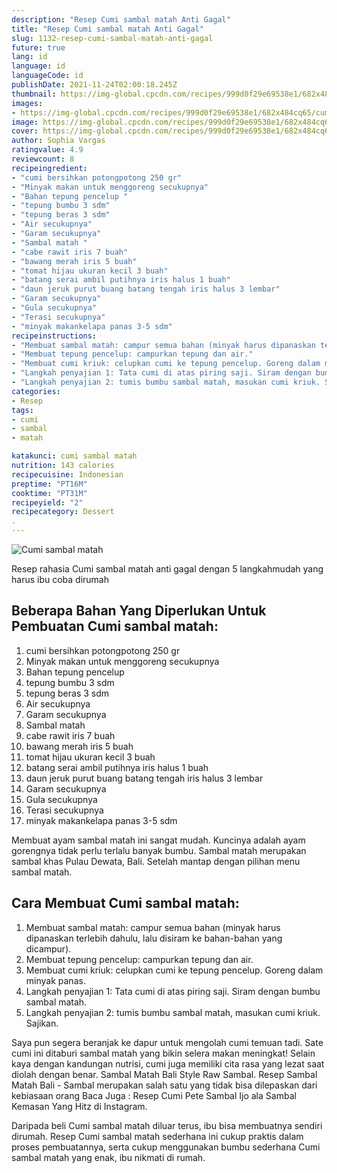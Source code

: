 ```yaml
---
description: "Resep Cumi sambal matah Anti Gagal"
title: "Resep Cumi sambal matah Anti Gagal"
slug: 1132-resep-cumi-sambal-matah-anti-gagal
future: true
lang: id
language: id
languageCode: id
publishDate: 2021-11-24T02:00:18.245Z 
thumbnail: https://img-global.cpcdn.com/recipes/999d0f29e69538e1/682x484cq65/cumi-sambal-matah-foto-resep-utama.png
images:
- https://img-global.cpcdn.com/recipes/999d0f29e69538e1/682x484cq65/cumi-sambal-matah-foto-resep-utama.png
image: https://img-global.cpcdn.com/recipes/999d0f29e69538e1/682x484cq65/cumi-sambal-matah-foto-resep-utama.png
cover: https://img-global.cpcdn.com/recipes/999d0f29e69538e1/682x484cq65/cumi-sambal-matah-foto-resep-utama.png
author: Sophia Vargas
ratingvalue: 4.9
reviewcount: 8
recipeingredient:
- "cumi bersihkan potongpotong 250 gr"
- "Minyak makan untuk menggoreng secukupnya"
- "Bahan tepung pencelup "
- "tepung bumbu 3 sdm"
- "tepung beras 3 sdm"
- "Air secukupnya"
- "Garam secukupnya"
- "Sambal matah "
- "cabe rawit iris 7 buah"
- "bawang merah iris 5 buah"
- "tomat hijau ukuran kecil 3 buah"
- "batang serai ambil putihnya iris halus 1 buah"
- "daun jeruk purut buang batang tengah iris halus 3 lembar"
- "Garam secukupnya"
- "Gula secukupnya"
- "Terasi secukupnya"
- "minyak makankelapa panas 3-5 sdm"
recipeinstructions:
- "Membuat sambal matah: campur semua bahan (minyak harus dipanaskan terlebih dahulu, lalu disiram ke bahan-bahan yang dicampur)."
- "Membuat tepung pencelup: campurkan tepung dan air."
- "Membuat cumi kriuk: celupkan cumi ke tepung pencelup. Goreng dalam minyak panas."
- "Langkah penyajian 1: Tata cumi di atas piring saji. Siram dengan bumbu sambal matah."
- "Langkah penyajian 2: tumis bumbu sambal matah, masukan cumi kriuk. Sajikan."
categories:
- Resep
tags:
- cumi
- sambal
- matah

katakunci: cumi sambal matah 
nutrition: 143 calories
recipecuisine: Indonesian
preptime: "PT16M"
cooktime: "PT31M"
recipeyield: "2"
recipecategory: Dessert
. 
---
```



![Cumi sambal matah](https://img-global.cpcdn.com/recipes/999d0f29e69538e1/682x484cq65/cumi-sambal-matah-foto-resep-utama.png)

Resep rahasia Cumi sambal matah  anti gagal dengan 5 langkahmudah yang harus ibu coba dirumah

<!--inarticleads1-->

## Beberapa Bahan Yang Diperlukan Untuk Pembuatan Cumi sambal matah:

1. cumi bersihkan potongpotong 250 gr
1. Minyak makan untuk menggoreng secukupnya
1. Bahan tepung pencelup 
1. tepung bumbu 3 sdm
1. tepung beras 3 sdm
1. Air secukupnya
1. Garam secukupnya
1. Sambal matah 
1. cabe rawit iris 7 buah
1. bawang merah iris 5 buah
1. tomat hijau ukuran kecil 3 buah
1. batang serai ambil putihnya iris halus 1 buah
1. daun jeruk purut buang batang tengah iris halus 3 lembar
1. Garam secukupnya
1. Gula secukupnya
1. Terasi secukupnya
1. minyak makankelapa panas 3-5 sdm

Membuat ayam sambal matah ini sangat mudah. Kuncinya adalah ayam gorengnya tidak perlu terlalu banyak bumbu. Sambal matah merupakan sambal khas Pulau Dewata, Bali. Setelah mantap dengan pilihan menu sambal matah. 

<!--inarticleads2-->

## Cara Membuat Cumi sambal matah:

1. Membuat sambal matah: campur semua bahan (minyak harus dipanaskan terlebih dahulu, lalu disiram ke bahan-bahan yang dicampur).
1. Membuat tepung pencelup: campurkan tepung dan air.
1. Membuat cumi kriuk: celupkan cumi ke tepung pencelup. Goreng dalam minyak panas.
1. Langkah penyajian 1: Tata cumi di atas piring saji. Siram dengan bumbu sambal matah.
1. Langkah penyajian 2: tumis bumbu sambal matah, masukan cumi kriuk. Sajikan.


Saya pun segera beranjak ke dapur untuk mengolah cumi temuan tadi. Sate cumi ini ditaburi sambal matah yang bikin selera makan meningkat! Selain kaya dengan kandungan nutrisi, cumi juga memiliki cita rasa yang lezat saat diolah dengan benar. Sambal Matah Bali Style Raw Sambal. Resep Sambal Matah Bali - Sambal merupakan salah satu yang tidak bisa dilepaskan dari kebiasaan orang Baca Juga : Resep Cumi Pete Sambal Ijo ala Sambal Kemasan Yang Hitz di Instagram. 

Daripada   beli  Cumi sambal matah  diluar terus, ibu  bisa membuatnya sendiri dirumah. Resep  Cumi sambal matah  sederhana ini cukup praktis dalam proses pembuatannya, serta cukup menggunakan bumbu sederhana  Cumi sambal matah  yang enak, ibu nikmati di rumah.
